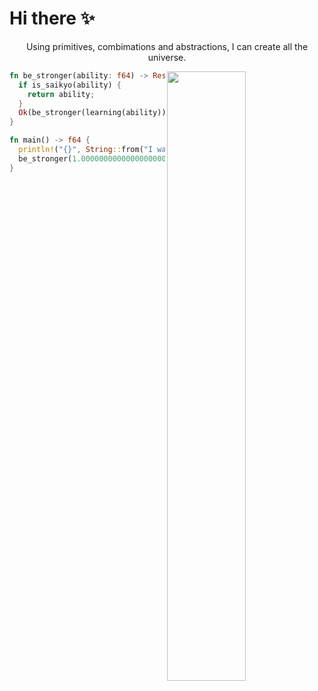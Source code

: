 # Hi there ✨
<p align="middle">Using primitives, combimations and abstractions, I can create all the universe.</p>

<img width=50% align="right" src="https://github-readme-stats.vercel.app/api?username=Jacen-cpu&show_icons=true&theme=github_dark"/>

```rust
fn be_stronger(ability: f64) -> Result<f64, Error> {
  if is_saikyo(ability) {
    return ability;
  }
  Ok(be_stronger(learning(ability)))
}

fn main() -> f64 {
  println!("{}", String::from("I want to be stronger!"));
  be_stronger(1.000000000000000000000000000001).unwrap()
}
```

